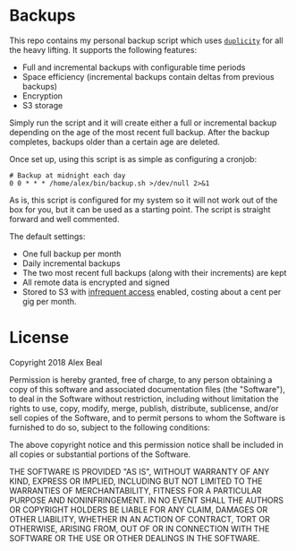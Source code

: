 # Backups

This repo contains my personal backup script which uses [`duplicity`](http://duplicity.nongnu.org/index.html)
for all the heavy lifting. It supports the following features:

- Full and incremental backups with configurable time periods
- Space efficiency (incremental backups contain deltas from previous backups)
- Encryption
- S3 storage

Simply run the script and it will create either a full or incremental backup depending
on the age of the most recent full backup. After the backup completes, backups older
than a certain age are deleted.

Once set up, using this script is as simple as configuring a cronjob:

``` crontab
# Backup at midnight each day
0 0 * * * /home/alex/bin/backup.sh >/dev/null 2>&1
```

As is, this script is configured for my system so it will not work
out of the box for you, but it can be used as a starting point.
The script is straight forward and well commented.

The default settings:

- One full backup per month
- Daily incremental backups
- The two most recent full backups (along with their increments) are kept
- All remote data is encrypted and signed
- Stored to S3 with [infrequent access](https://aws.amazon.com/s3/storage-classes/) enabled, costing about a cent per gig per month.

# License

Copyright 2018 Alex Beal

Permission is hereby granted, free of charge, to any person obtaining a copy of 
this software and associated documentation files (the "Software"), to deal in 
the Software without restriction, including without limitation the rights to 
use, copy, modify, merge, publish, distribute, sublicense, and/or sell copies 
of the Software, and to permit persons to whom the Software is furnished to do 
so, subject to the following conditions:

The above copyright notice and this permission notice shall be included in all 
copies or substantial portions of the Software.

THE SOFTWARE IS PROVIDED "AS IS", WITHOUT WARRANTY OF ANY KIND, EXPRESS OR 
IMPLIED, INCLUDING BUT NOT LIMITED TO THE WARRANTIES OF MERCHANTABILITY, 
FITNESS FOR A PARTICULAR PURPOSE AND NONINFRINGEMENT. IN NO EVENT SHALL THE 
AUTHORS OR COPYRIGHT HOLDERS BE LIABLE FOR ANY CLAIM, DAMAGES OR OTHER 
LIABILITY, WHETHER IN AN ACTION OF CONTRACT, TORT OR OTHERWISE, ARISING FROM, 
OUT OF OR IN CONNECTION WITH THE SOFTWARE OR THE USE OR OTHER DEALINGS IN THE 
SOFTWARE.